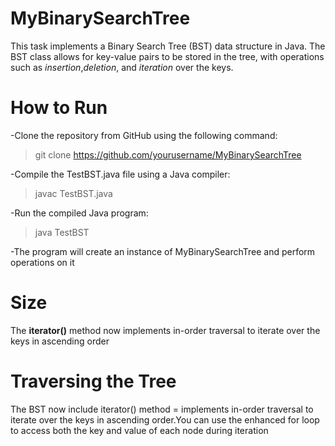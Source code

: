 # MyBinarySearchTree
This task implements a Binary Search Tree (BST) data structure in Java. The BST class allows for key-value pairs to be stored in the tree, with operations such as _insertion_,_deletion_, and _iteration_ over the keys.

# How to Run
-Clone the repository from GitHub using the following command:
> git clone https://github.com/yourusername/MyBinarySearchTree

-Compile the TestBST.java file using a Java compiler:
> javac TestBST.java

-Run the compiled Java program:
> java TestBST

-The program will create an instance of MyBinarySearchTree and perform operations on it

# Size
The **iterator()** method now implements in-order traversal to iterate over the keys in ascending order

# Traversing the Tree
The BST now include iterator() method = implements in-order traversal to iterate over the keys in ascending order.You can use the enhanced for loop to access both the key and value of each node during iteration



